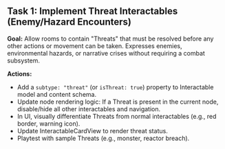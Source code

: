 ## Task 1: Implement Threat Interactables (Enemy/Hazard Encounters)

**Goal:** Allow rooms to contain "Threats" that must be resolved before any other actions or movement can be taken. Expresses enemies, environmental hazards, or narrative crises without requiring a combat subsystem.

**Actions:**
- Add a `subtype: "threat"` (or `isThreat: true`) property to Interactable model and content schema.
- Update node rendering logic: If a Threat is present in the current node, disable/hide all other interactables and navigation.
- In UI, visually differentiate Threats from normal interactables (e.g., red border, warning icon).
- Update InteractableCardView to render threat status.
- Playtest with sample Threats (e.g., monster, reactor breach).